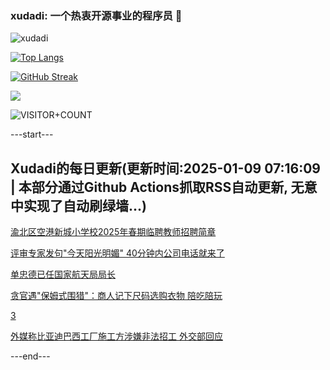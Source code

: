 ### xudadi: 一个热衷开源事业的程序员 👋

![xudadi](https://github-readme-stats-git-masterorgs-github-readme-stats-team.vercel.app/api?username=xudadi)

[![Top Langs](https://github-readme-stats.vercel.app/api/top-langs/?username=xudadi)](https://github.com/anuraghazra/github-readme-stats)

[![GitHub Streak](https://streak-stats.demolab.com?user=xudadi&locale=zh_Hans)](https://git.io/streak-stats)

![](https://raw.githubusercontent.com/xudadi/xudadi/main/assets/github-contribution-grid-snake.svg)

![VISITOR+COUNT](https://komarev.com/ghpvc/?username=xudadi&label=VISITOR+COUNT)


---start---

## Xudadi的每日更新(更新时间:2025-01-09 07:16:09 | 本部分通过Github Actions抓取RSS自动更新, 无意中实现了自动刷绿墙...)

[渝北区空港新城小学校2025年春期临聘教师招聘简章](https://www.gongkaoleida.com/article/2259459)

[评审专家发句"今天阳光明媚" 40分钟内公司电话就来了](https://m.163.com/news/article/JLDLD91O0530WJIN.html)

[单忠德已任国家航天局局长](https://m.163.com/news/article/JLDLPOD80534A4SC.html)

[贪官遇"保姆式围猎"：商人记下尺码选购衣物 陪吃陪玩](https://m.163.com/news/article/JLDK85O50534A4SC.html)

[3](https://m.163.com/touch/news/sub/domestic)

[外媒称比亚迪巴西工厂施工方涉嫌非法招工 外交部回应](https://m.163.com/news/article/JLD3ERO905198CJN.html)

---end---
